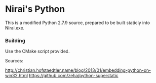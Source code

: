 # Nirai's Python

This is a modified Python 2.7.9 source, prepared to be built staticly into Nirai.exe.

### Building

Use the CMake script provided.

Sources:

http://christian.hofstaedtler.name/blog/2013/01/embedding-python-on-win32.html
https://github.com/zeha/python-superstatic
